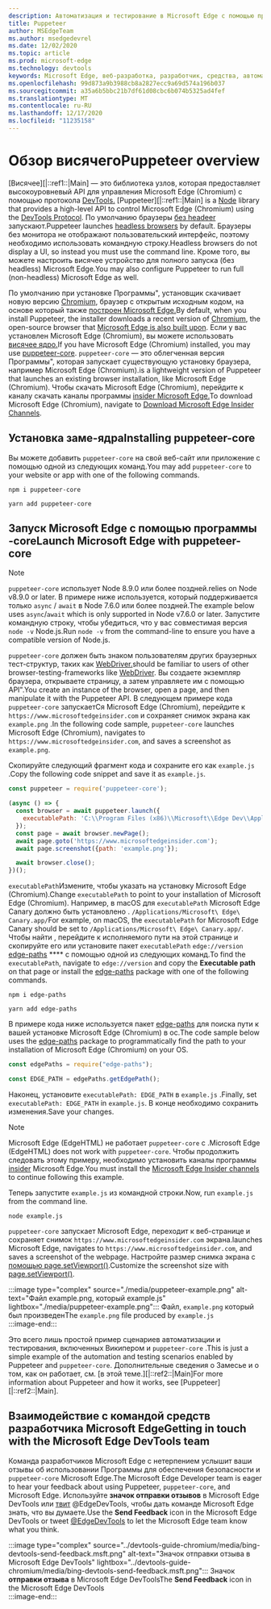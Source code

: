 ```yaml
---
description: Автоматизация и тестирование в Microsoft Edge с помощью программы".
title: Puppeteer
author: MSEdgeTeam
ms.author: msedgedevrel
ms.date: 12/02/2020
ms.topic: article
ms.prod: microsoft-edge
ms.technology: devtools
keywords: Microsoft Edge, веб-разработка, разработчик, средства, автоматизация, тестирование
ms.openlocfilehash: 99d873a9b3988cb8a2827ecc9a69d574a196b037
ms.sourcegitcommit: a35a6b5bbc21b7df61d08cbc6b074b5325ad4fef
ms.translationtype: MT
ms.contentlocale: ru-RU
ms.lasthandoff: 12/17/2020
ms.locfileid: "11235158"
---
```

# <span data-ttu-id="ef84c-104">Обзор висячего</span><span class="sxs-lookup"><span data-stu-id="ef84c-104">Puppeteer overview</span></span>  

<span data-ttu-id="ef84c-105">[Висячее][|::ref1::|Main] — это библиотека узлов, которая предоставляет высокоуровневый API для управления Microsoft Edge \(Chromium\) с помощью протокола [DevTools.][GithubChromedevtoolsProtocol] [][NodejsMain]</span><span class="sxs-lookup"><span data-stu-id="ef84c-105">[Puppeteer][|::ref1::|Main] is a [Node][NodejsMain] library that provides a high-level API to control Microsoft Edge \(Chromium\) using the [DevTools Protocol][GithubChromedevtoolsProtocol].</span></span>  <span data-ttu-id="ef84c-106">По умолчанию браузеры [без headeer][WikiHeadlessBrowser] запускают.</span><span class="sxs-lookup"><span data-stu-id="ef84c-106">Puppeteer launches [headless browsers][WikiHeadlessBrowser] by default.</span></span>  <span data-ttu-id="ef84c-107">Браузеры без монитора не отображают пользовательский интерфейс, поэтому необходимо использовать командную строку.</span><span class="sxs-lookup"><span data-stu-id="ef84c-107">Headless browsers do not display a UI, so instead you must use the command line.</span></span>  <span data-ttu-id="ef84c-108">Кроме того, вы можете настроить висячее устройство для полного запуска \(без headless\) Microsoft Edge.</span><span class="sxs-lookup"><span data-stu-id="ef84c-108">You may also configure Puppeteer to run full \(non-headless\) Microsoft Edge as well.</span></span>  

<span data-ttu-id="ef84c-109">По умолчанию при установке Программы", установщик скачивает новую версию [Chromium][ChromiumHome], браузер с открытым исходным кодом, на основе который также [построен Microsoft Edge.][MicrosoftBlogsWindowsExperience20181206]</span><span class="sxs-lookup"><span data-stu-id="ef84c-109">By default, when you install Puppeteer, the installer downloads a recent version of [Chromium][ChromiumHome], the open-source browser that [Microsoft Edge is also built upon][MicrosoftBlogsWindowsExperience20181206].</span></span>  <span data-ttu-id="ef84c-110">Если у вас установлен Microsoft Edge \(Chromium\), вы можете использовать [висячее ядро.][PuppeteerApivscore]</span><span class="sxs-lookup"><span data-stu-id="ef84c-110">If you have Microsoft Edge \(Chromium\) installed, you may use [puppeteer-core][PuppeteerApivscore].</span></span>  `puppeteer-core` <span data-ttu-id="ef84c-111">— это облегченная версия Программы", которая запускает существующую установку браузера, например Microsoft Edge \(Chromium\).</span><span class="sxs-lookup"><span data-stu-id="ef84c-111">is a lightweight version of Puppeteer that launches an existing browser installation, like Microsoft Edge \(Chromium\).</span></span>  <span data-ttu-id="ef84c-112">Чтобы скачать Microsoft Edge \(Chromium\), перейдите к каналу скачать каналы программы [insider Microsoft Edge.][MicrosoftedgeinsiderDownload]</span><span class="sxs-lookup"><span data-stu-id="ef84c-112">To download Microsoft Edge \(Chromium\), navigate to [Download Microsoft Edge Insider Channels][MicrosoftedgeinsiderDownload].</span></span>  

## <span data-ttu-id="ef84c-113">Установка заме-ядра</span><span class="sxs-lookup"><span data-stu-id="ef84c-113">Installing puppeteer-core</span></span>  

<span data-ttu-id="ef84c-114">Вы можете добавить `puppeteer-core` на свой веб-сайт или приложение с помощью одной из следующих команд.</span><span class="sxs-lookup"><span data-stu-id="ef84c-114">You may add `puppeteer-core` to your website or app with one of the following commands.</span></span>  

```shell
npm i puppeteer-core
```  

```shell
yarn add puppeteer-core
```  

## <span data-ttu-id="ef84c-115">Запуск Microsoft Edge с помощью программы -core</span><span class="sxs-lookup"><span data-stu-id="ef84c-115">Launch Microsoft Edge with puppeteer-core</span></span>  

> [!NOTE]
> `puppeteer-core` <span data-ttu-id="ef84c-116">использует Node 8.9.0 или более поздней.</span><span class="sxs-lookup"><span data-stu-id="ef84c-116">relies on Node v8.9.0 or later.</span></span>  <span data-ttu-id="ef84c-117">В примере ниже используется, который поддерживается только `async` / `await` в Node 7.6.0 или более поздней.</span><span class="sxs-lookup"><span data-stu-id="ef84c-117">The example below uses `async`/`await` which is only supported in Node v7.6.0 or later.</span></span>  <span data-ttu-id="ef84c-118">Запустите командную строку, чтобы убедиться, что у вас совместимая версия `node -v` Node.js.</span><span class="sxs-lookup"><span data-stu-id="ef84c-118">Run `node -v` from the command-line to ensure you have a compatible version of Node.js.</span></span>  

`puppeteer-core` <span data-ttu-id="ef84c-119">должен быть знаком пользователям других браузерных тест-структур, таких как [WebDriver.][WebdriverChromiumMain]</span><span class="sxs-lookup"><span data-stu-id="ef84c-119">should be familiar to users of other browser-testing-frameworks like [WebDriver][WebdriverChromiumMain].</span></span>  <span data-ttu-id="ef84c-120">Вы создаете экземпляр браузера, открываете страницу, а затем управляете им с помощью API".</span><span class="sxs-lookup"><span data-stu-id="ef84c-120">You create an instance of the browser, open a page, and then manipulate it with the Puppeteer API.</span></span>  <span data-ttu-id="ef84c-121">В следующем примере кода `puppeteer-core` запускаетСя Microsoft Edge \(Chromium\), перейдите к `https://www.microsoftedgeinsider.com` и сохраняет снимок экрана как `example.png` .</span><span class="sxs-lookup"><span data-stu-id="ef84c-121">In the following code sample, `puppeteer-core` launches Microsoft Edge \(Chromium\), navigates to `https://www.microsoftedgeinsider.com`, and saves a screenshot as `example.png`.</span></span>  

<span data-ttu-id="ef84c-122">Скопируйте следующий фрагмент кода и сохраните его как `example.js` .</span><span class="sxs-lookup"><span data-stu-id="ef84c-122">Copy the following code snippet and save it as `example.js`.</span></span>  

```javascript
const puppeteer = require('puppeteer-core');

(async () => {
  const browser = await puppeteer.launch({
    executablePath: 'C:\\Program Files (x86)\\Microsoft\\Edge Dev\\Application\\msedge.exe'
  });
  const page = await browser.newPage();
  await page.goto('https://www.microsoftedgeinsider.com');
  await page.screenshot({path: 'example.png'});

  await browser.close();
})();
```  

<span data-ttu-id="ef84c-123">`executablePath`Измените, чтобы указать на установку Microsoft Edge \(Chromium\).</span><span class="sxs-lookup"><span data-stu-id="ef84c-123">Change `executablePath` to point to your installation of Microsoft Edge \(Chromium\).</span></span>  <span data-ttu-id="ef84c-124">Например, в macOS для `executablePath` Microsoft Edge Canary должно быть установлено . `/Applications/Microsoft\ Edge\ Canary.app/`</span><span class="sxs-lookup"><span data-stu-id="ef84c-124">For example, on macOS, the `executablePath` for Microsoft Edge Canary should be set to `/Applications/Microsoft\ Edge\ Canary.app/`.</span></span>  <span data-ttu-id="ef84c-125">Чтобы найти , перейдите к исполняемого пути на этой странице и скопируйте его или установите пакет `executablePath` `edge://version` [edge-paths][npmEdgePaths] \*\*\*\* с помощью одной из следующих команд.</span><span class="sxs-lookup"><span data-stu-id="ef84c-125">To find the `executablePath`, navigate to `edge://version` and copy the **Executable path** on that page or install the [edge-paths][npmEdgePaths] package with one of the following commands.</span></span>  

```shell
npm i edge-paths
```  

```shell
yarn add edge-paths
```  
 
<span data-ttu-id="ef84c-126">В примере кода ниже используется пакет [edge-paths][npmEdgePaths] для поиска пути к вашей установке Microsoft Edge \(Chromium\) в ос.</span><span class="sxs-lookup"><span data-stu-id="ef84c-126">The code sample below uses the [edge-paths][npmEdgePaths] package to programmatically find the path to your installation of Microsoft Edge \(Chromium\) on your OS.</span></span>

```javascript
const edgePaths = require("edge-paths");

const EDGE_PATH = edgePaths.getEdgePath();
```

<span data-ttu-id="ef84c-127">Наконец, установите `executablePath: EDGE_PATH` в `example.js` .</span><span class="sxs-lookup"><span data-stu-id="ef84c-127">Finally, set `executablePath: EDGE_PATH` in `example.js`.</span></span>  <span data-ttu-id="ef84c-128">В конце необходимо сохранить изменения.</span><span class="sxs-lookup"><span data-stu-id="ef84c-128">Save your changes.</span></span>  

> [!NOTE]
> <span data-ttu-id="ef84c-129">Microsoft Edge \(EdgeHTML\) не работает `puppeteer-core` с .</span><span class="sxs-lookup"><span data-stu-id="ef84c-129">Microsoft Edge \(EdgeHTML\) does not work with `puppeteer-core`.</span></span>  <span data-ttu-id="ef84c-130">Чтобы продолжить следовать этому примеру, необходимо установить каналы программы [insider][MicrosoftedgeinsiderDownload] Microsoft Edge.</span><span class="sxs-lookup"><span data-stu-id="ef84c-130">You must install the [Microsoft Edge Insider channels][MicrosoftedgeinsiderDownload] to continue following this example.</span></span>  

<span data-ttu-id="ef84c-131">Теперь запустите `example.js` из командной строки.</span><span class="sxs-lookup"><span data-stu-id="ef84c-131">Now, run `example.js` from the command line.</span></span>  

```shell
node example.js
```  

`puppeteer-core` <span data-ttu-id="ef84c-132">запускает Microsoft Edge, переходит к веб-странице и сохраняет снимок `https://www.microsoftedgeinsider.com` экрана.</span><span class="sxs-lookup"><span data-stu-id="ef84c-132">launches Microsoft Edge, navigates to `https://www.microsoftedgeinsider.com`, and saves a screenshot of the webpage.</span></span>  <span data-ttu-id="ef84c-133">Настройте размер снимка экрана с [помощью page.setViewport()][PuppeteerApipagesetviewport].</span><span class="sxs-lookup"><span data-stu-id="ef84c-133">Customize the screenshot size with [page.setViewport()][PuppeteerApipagesetviewport].</span></span>  

:::image type="complex" source="./media/puppeteer-example.png" alt-text="Файл example.png, который example.js" lightbox="./media/puppeteer-example.png":::
   <span data-ttu-id="ef84c-135">Файл, `example.png` который был произведен</span><span class="sxs-lookup"><span data-stu-id="ef84c-135">The `example.png` file produced by</span></span> `example.js`  
:::image-end:::  

<span data-ttu-id="ef84c-136">Это всего лишь простой пример сценариев автоматизации и тестирования, включенных Википером и `puppeteer-core` .</span><span class="sxs-lookup"><span data-stu-id="ef84c-136">This is just a simple example of the automation and testing scenarios enabled by Puppeteer and `puppeteer-core`.</span></span>  <span data-ttu-id="ef84c-137">Дополнительные сведения о Замесье и о том, как он работает, см. [в этой теме.][|::ref2::|Main]</span><span class="sxs-lookup"><span data-stu-id="ef84c-137">For more information about Puppeteer and how it works, see [Puppeteer][|::ref2::|Main].</span></span>  

## <span data-ttu-id="ef84c-138">Взаимодействие с командой средств разработчика Microsoft Edge</span><span class="sxs-lookup"><span data-stu-id="ef84c-138">Getting in touch with the Microsoft Edge DevTools team</span></span>  

<span data-ttu-id="ef84c-139">Команда разработчиков Microsoft Edge с нетерпением услышит ваши отзывы об использовании Программы для обеспечения безопасности и `puppeteer-core` Microsoft Edge.</span><span class="sxs-lookup"><span data-stu-id="ef84c-139">The Microsoft Edge Developer team is eager to hear your feedback about using Puppeteer, `puppeteer-core`, and Microsoft Edge.</span></span>  <span data-ttu-id="ef84c-140">Используйте **значок отправки отзывов** в Microsoft Edge DevTools или [твит][TwitterIntentTweetEdgedevtools] @EdgeDevTools, чтобы дать команде Microsoft Edge знать, что вы думаете.</span><span class="sxs-lookup"><span data-stu-id="ef84c-140">Use the **Send Feedback** icon in the Microsoft Edge DevTools or tweet [@EdgeDevTools][TwitterIntentTweetEdgedevtools] to let the Microsoft Edge team know what you think.</span></span>  

:::image type="complex" source="../devtools-guide-chromium/media/bing-devtools-send-feedback.msft.png" alt-text="Значок отправки отзыва в Microsoft Edge DevTools" lightbox="../devtools-guide-chromium/media/bing-devtools-send-feedback.msft.png":::
   <span data-ttu-id="ef84c-142">Значок **отправки отзыва** в Microsoft Edge DevTools</span><span class="sxs-lookup"><span data-stu-id="ef84c-142">The **Send Feedback** icon in the Microsoft Edge DevTools</span></span>  
:::image-end:::  

<!--## See also  

*   [WebDriver (Chromium)][WebdriverChromiumMain]  
*   [WebDriver (EdgeHTML)][WebdriverEdgehtmlMain]  
*   [Chrome DevTools Protocol Viewer on GitHub][GithubChromedevtoolsProtocol]  
*   [Microsoft Edge:  Making the web better through more open source collaboration on Microsoft Experience Blog][MicrosoftBlogsWindowsExperience20181206]  
*   [Download Microsoft Edge Insider Channels][MicrosoftedgeinsiderDownload]  
*   [Chromium on The Chromium Projects][ChromiumHome]  
*   [Node.js][NodejsMain]  
*   [Puppeteer][PuppeteerMain]  
*   [puppeteer vs. puppeteer-core][PuppeteerApivscore]  
*   [page.setViewport() on Puppeteer][PuppeteerApipagesetviewport]  
*   [Headless browser on Wikipedia][WikiHeadlessBrowser]  -->  

<!-- links -->  

[WebdriverChromiumMain]: ../webdriver-chromium/index.md "WebDriver (Chromium) | Документы Майкрософт"  
<!--  [WebdriverEdgehtmlMain]: ../edgehtml/webdriver/index.md "WebDriver (EdgeHTML) | Microsoft Docs"  -->  

[GithubChromedevtoolsProtocol]: https://chromedevtools.github.io/devtools-protocol "Просмотр протокола Chrome DevTools | GitHub"  

[MicrosoftBlogsWindowsExperience20181206]: https://blogs.windows.com/windowsexperience/2018/12/06/microsoft-edge-making-the-web-better-through-more-open-source-collaboration "Microsoft Edge: улучшение веб-сайта благодаря большей совместной работе с открытым кодом | Блог о microsoft Experience"  

[MicrosoftedgeinsiderDownload]: https://www.microsoftedgeinsider.com/download "Скачивание Microsoft Edge Insider Channels"  

[ChromiumHome]: https://www.chromium.org/Home "Chromium | Проекты Chromium"  

[NodejsMain]: https://nodejs.org "Node.js"  

[npmEdgePaths]: https://www.npmjs.com/package/edge-paths "Пути к границам | npm"  

[PuppeteerMain]: https://pptr.dev "Замесье"  
[PuppeteerApivscore]: https://pptr.dev/#?product=Puppeteer&version=v2.0.0&show=api-puppeteer-vs-puppeteer-core "висячее и висячее | Замесье"  
[PuppeteerApipagesetviewport]: https://pptr.dev/#?product=Puppeteer&version=v2.0.0&show=api-pagesetviewportviewport "page.setViewport(viewport) | Замесье"  

[TwitterIntentTweetEdgedevtools]: https://twitter.com/intent/tweet?text=@EdgeDevTools "@EdgeDevTools - Опубликовать твит | Twitter"  

[WikiHeadlessBrowser]: https://en.wikipedia.org/wiki/Headless_browser "Браузер без headless | Википедия"  
